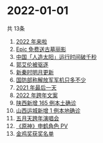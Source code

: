 # 2022-01-01
  共 13条

  <!-- BEGIN -->
  <!-- 最后更新时间:Sat Jan 01 2022 06:13:37 GMT+0000 (Coordinated Universal Time) -->
  1. [2022 年来啦](https://www.zhihu.com/search?q=2022)
1. [Epic 免费送古墓丽影](https://www.zhihu.com/search?q=epic)
1. [中国「人造太阳」运行时间破千秒](https://www.zhihu.com/search?q=中国人造太阳)
1. [郭艾伦被驱逐](https://www.zhihu.com/search?q=郭艾伦被驱逐)
1. [新秦时明月更新](https://www.zhihu.com/search?q=新秦时明月)
1. [国防部称解放军军机只多不少](https://www.zhihu.com/search?q=解放军军机)
1. [2021 年最后一天](https://www.zhihu.com/search?q=2021最后一天)
1. [2022 年跨年文案](https://www.zhihu.com/search?q=跨年文案)
1. [陕西新增 165 例本土确诊](https://www.zhihu.com/search?q=陕西疫情)
1. [山西运城新增 1 例本地确诊](https://www.zhihu.com/search?q=山西疫情)
1. [五月天跨年演唱会](https://www.zhihu.com/search?q=五月天)
1. [《原神》申鹤角色 PV](https://www.zhihu.com/search?q=原神)
1. [金鸡奖获奖名单](https://www.zhihu.com/search?q=金鸡奖)
  <!-- END -->
  
